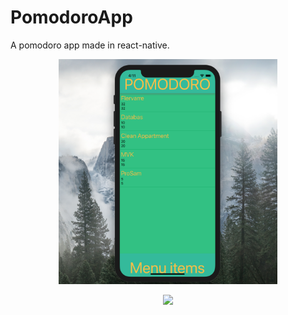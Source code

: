 # PomodoroApp
A pomodoro app made in react-native.

<p align="center">
  <img src="test.png" width="350"/>
</p>


<p align="center">
  <img src="pomo.png.png" width="350"/>
</p>

